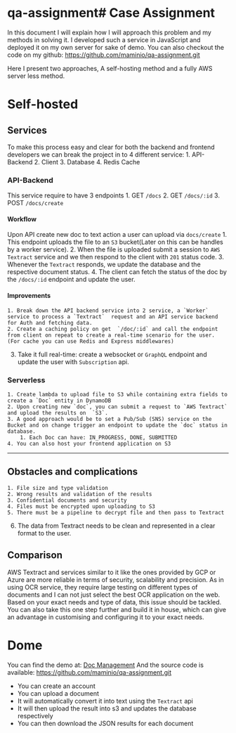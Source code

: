 # qa-assignment# Case Assignment

In this document I will explain how I will approach this problem and my methods in solving it.
I developed such a service in JavaScript and deployed it on my own server for sake of demo. 
You can also checkout the code on my github:
https://github.com/maminio/qa-assignment.git


Here I present two approaches, A self-hosting method and a fully AWS server less method.

# Self-hosted
## Services
To make this process easy and clear for both the backend and frontend developers we can break the project in to 4 different service: 
	1. API-Backend
	2. Client
	3. Database
	4. Redis Cache

### API-Backend
This service require to have 3 endpoints 
	1. GET  `/docs` 
	2. GET  `/docs/:id`
	3. POST  `/docs/create`
	

#### Workflow
Upon API create new doc to text action a user can upload via `docs/create` 
	1. This endpoint uploads the file to an `S3`  bucket(Later on this can be handles by a worker service).
	2. When the file is uploaded submit a session to `AWS Textract` service and we then respond to the client with `201` status code.
	3. Whenever the `Textract` responds, we update the database and the respective document status.
  4. The client can fetch the status of the doc by the `/docs/:id` endpoint and update the user. 

#### Improvements 
	1. Break down the API backend service into 2 service, a `Worker` service to process a `Textract`  request and an API service backend for Auth and fetching data.
	2. Create a caching policy on get  `/doc/:id` and call the endpoint from client on repeat to create a real-time scenario for the user.  (For cache you can use Redis and Express middlewares)
  3. Take it full real-time: create a websocket or `GraphQL` endpoint and update the user with `Subscription` api.


### Serverless 
	1. Create lambda to upload file to S3 while containing extra fields to create a `Doc` entity in DynamoDB
	2. Upon creating new `doc`, you can submit a request to `AWS Textract` and upload the results on  `S3`.
	3. A good approach would be to set a Pub/Sub (SNS) service on the Bucket and on change trigger an endpoint to update the `doc` status in database. 
		1. Each Doc can have: IN_PROGRESS, DONE, SUBMITTED
	4. You can also host your frontend application on S3


- - - -

## Obstacles and complications 
	1. File size and type validation 
	2. Wrong results and validation of the results 
	3. Confidential documents and security 
	4. Files must be encrypted upon uploading to S3
	5. There must be a pipeline to decrypt file and then pass to Textract
  6. The data from Textract needs to be clean and represented in a clear format to the user.
	

## Comparison 
AWS Textract and services similar to it like the ones provided by GCP or Azure are more reliable in terms of security, scalability and precision. As in using OCR service, they require large testing on different types of documents and I can not just select the best OCR application on the web. 
Based on your exact needs and type of data, this issue should be tackled. You can also take this one step further and build it in house, which can give an advantage in customising and configuring it to your exact needs.


# Dome
You can find the demo at: 
[Doc Management](https://qa.dev.mamin.io)
And the source code is available:
https://github.com/maminio/qa-assignment.git

* You can create an account 
* You can upload a document 
* It will automatically convert it into text using the `Textract` api
* It will then upload the result into s3 and updates the database respectively
* You can then download the JSON results for each document 
